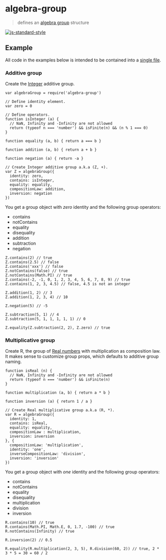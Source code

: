 # algebra-group

> defines an [algebra group][1] structure

[![js-standard-style](https://cdn.rawgit.com/feross/standard/master/badge.svg)](https://github.com/feross/standard)

## Example

All code in the examples below is intended to be contained into a [single file](https://github.com/fibo/algebra-group/blob/master/test.js).

### Additive group

Create the [Integer](https://en.wikipedia.org/wiki/Integer) additive group.

```
var algebraGroup = require('algebra-group')

// Define identity element.
var zero = 0

// Define operators.
function isInteger (a) {
  // NaN, Infinity and -Infinity are not allowed
  return (typeof n === 'number') && isFinite(n) && (n % 1 === 0)
}

function equality (a, b) { return a === b }

function addition (a, b) { return a + b }

function negation (a) { return -a }

// Create Integer additive group a.k.a (Z, +).
var Z = algebraGroup({
  identity: zero,
  contains: isInteger,
  equality: equality,
  compositionLaw: addition,
  inversion: negation
})
```

You get a group object with *zero* identity and the following group operators:
* contains
* notContains
* equality
* disequality
* addition
* subtraction
* negation

```
Z.contains(2) // true
Z.contains(2.5) // false
Z.contains('xxx') // false
Z.notContains(false) // true
Z.notContains(Math.PI) // true
Z.contains(-2, -1, 0, 1, 2, 3, 4, 5, 6, 7, 8, 9) // true
Z.contains(1, 2, 3, 4.5) // false, 4.5 is not an integer

Z.addition(1, 2) // 3
Z.addition(1, 2, 3, 4) // 10

Z.negation(5) // -5

Z.subtraction(5, 1) // 4
Z.subtraction(5, 1, 1, 1, 1, 1) // 0

Z.equality(Z.subtraction(2, 2), Z.zero) // true
```

### Multiplicative group

Create R, the group of [Real numbers](https://en.wikipedia.org/wiki/Real_number) with multiplication as composition law.
It makes sense to customize group props, which defaults to additive group naming.

```
function isReal (n) {
  // NaN, Infinity and -Infinity are not allowed
  return (typeof n === 'number') && isFinite(n)
}

function multiplication (a, b) { return a * b }

function inversion (a) { return 1 / a }

// Create Real multiplicative group a.k.a (R, *).
var R = algebraGroup({
  identity: 1,
  contains: isReal,
  equality: equality,
  compositionLaw : multiplication,
  inversion: inversion
}, {
  compositionLaw: 'multiplication',
  identity: 'one',
  inverseCompositionLaw: 'division',
  inversion: 'inversion'
})

```

You get a group object with *one* identity and the following group operators:
* contains
* notContains
* equality
* disequality
* multiplication
* division
* inversion

```
R.contains(10) // true
R.contains(Math.PI, Math.E, 0, 1.7, -100) // true
R.notContains(Infinity) // true

R.inversion(2) // 0.5

R.equality(R.multiplication(2, 3, 5), R.division(60, 2)) // true, 2 * 3 * 5 = 30 = 60 / 2
```

  [1]: https://en.wikipedia.org/wiki/Group_(mathematics) "Group"

